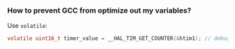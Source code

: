 ### How to prevent GCC from optimize out my variables?

Use `volatile`:

```c
volatile uint16_t timer_value = __HAL_TIM_GET_COUNTER(&htim1); // debugger 
```
